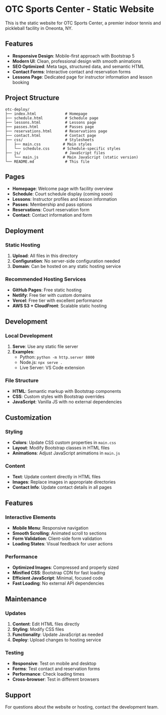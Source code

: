 # OTC Sports Center - Static Website

This is the static website for OTC Sports Center, a premier indoor tennis and pickleball facility in Oneonta, NY.

## Features

- **Responsive Design**: Mobile-first approach with Bootstrap 5
- **Modern UI**: Clean, professional design with smooth animations
- **SEO Optimized**: Meta tags, structured data, and semantic HTML
- **Contact Forms**: Interactive contact and reservation forms
- **Lessons Page**: Dedicated page for instructor information and lesson booking

## Project Structure

```
otc-deploy/
├── index.html             # Homepage
├── schedule.html          # Schedule page
├── lessons.html           # Lessons page
├── passes.html            # Passes page
├── reservations.html      # Reservations page
├── contact.html           # Contact page
├── css/                   # Stylesheets
│   ├── main.css          # Main styles
│   └── schedule.css      # Schedule-specific styles
├── js/                    # JavaScript files
│   └── main.js           # Main JavaScript (static version)
└── README.md              # This file
```

## Pages

- **Homepage**: Welcome page with facility overview
- **Schedule**: Court schedule display (coming soon)
- **Lessons**: Instructor profiles and lesson information
- **Passes**: Membership and pass options
- **Reservations**: Court reservation form
- **Contact**: Contact information and form

## Deployment

### Static Hosting
1. **Upload**: All files in this directory
2. **Configuration**: No server-side configuration needed
3. **Domain**: Can be hosted on any static hosting service

### Recommended Hosting Services
- **GitHub Pages**: Free static hosting
- **Netlify**: Free tier with custom domains
- **Vercel**: Free tier with excellent performance
- **AWS S3 + CloudFront**: Scalable static hosting

## Development

### Local Development
1. **Serve**: Use any static file server
2. **Examples**:
   - Python: `python -m http.server 8000`
   - Node.js: `npx serve .`
   - Live Server: VS Code extension

### File Structure
- **HTML**: Semantic markup with Bootstrap components
- **CSS**: Custom styles with Bootstrap overrides
- **JavaScript**: Vanilla JS with no external dependencies

## Customization

### Styling
- **Colors**: Update CSS custom properties in `main.css`
- **Layout**: Modify Bootstrap classes in HTML files
- **Animations**: Adjust JavaScript animations in `main.js`

### Content
- **Text**: Update content directly in HTML files
- **Images**: Replace images in appropriate directories
- **Contact Info**: Update contact details in all pages

## Features

### Interactive Elements
- **Mobile Menu**: Responsive navigation
- **Smooth Scrolling**: Animated scroll to sections
- **Form Validation**: Client-side form validation
- **Loading States**: Visual feedback for user actions

### Performance
- **Optimized Images**: Compressed and properly sized
- **Minified CSS**: Bootstrap CDN for fast loading
- **Efficient JavaScript**: Minimal, focused code
- **Fast Loading**: No external API dependencies

## Maintenance

### Updates
1. **Content**: Edit HTML files directly
2. **Styling**: Modify CSS files
3. **Functionality**: Update JavaScript as needed
4. **Deploy**: Upload changes to hosting service

### Testing
- **Responsive**: Test on mobile and desktop
- **Forms**: Test contact and reservation forms
- **Performance**: Check loading times
- **Cross-browser**: Test in different browsers

## Support

For questions about the website or hosting, contact the development team.